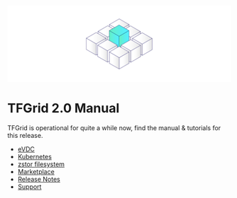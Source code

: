 ![](img/evdc_.png)

# TFGrid 2.0 Manual

TFGrid is operational for quite a while now, find the manual & tutorials for this release.

- [eVDC](evdc_overview)
- [Kubernetes](kubernetes)
- [zstor filesystem](threefold_filesystem)
- [Marketplace](evdc_marketplace_overview)
- [Release Notes](releasenotes)
- [Support](support)